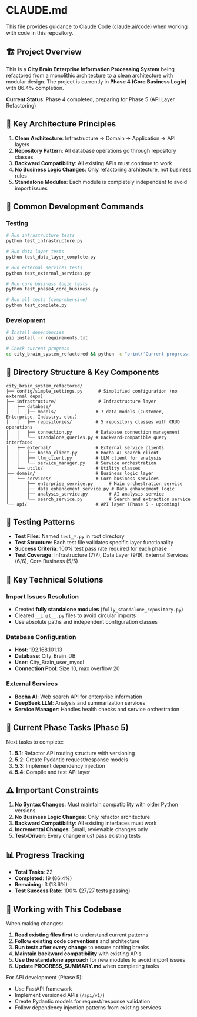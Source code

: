 # CLAUDE.md

This file provides guidance to Claude Code (claude.ai/code) when working with code in this repository.

## 🏗️ Project Overview

This is a **City Brain Enterprise Information Processing System** being refactored from a monolithic architecture to a clean architecture with modular design. The project is currently in **Phase 4 (Core Business Logic)** with 86.4% completion.

**Current Status**: Phase 4 completed, preparing for Phase 5 (API Layer Refactoring)

## 🎯 Key Architecture Principles

1. **Clean Architecture**: Infrastructure → Domain → Application → API layers
2. **Repository Pattern**: All database operations go through repository classes
3. **Backward Compatibility**: All existing APIs must continue to work
4. **No Business Logic Changes**: Only refactoring architecture, not business rules
5. **Standalone Modules**: Each module is completely independent to avoid import issues

## 🔧 Common Development Commands

### Testing
```bash
# Run infrastructure tests
python test_infrastructure.py

# Run data layer tests
python test_data_layer_complete.py

# Run external services tests
python test_external_services.py

# Run core business logic tests
python test_phase4_core_business.py

# Run all tests (comprehensive)
python test_complete.py
```

### Development
```bash
# Install dependencies
pip install -r requirements.txt

# Check current progress
cd city_brain_system_refactored && python -c "print('Current progress: Phase 4 completed, preparing Phase 5')"
```

## 📁 Directory Structure & Key Components

```
city_brain_system_refactored/
├── config/simple_settings.py      # Simplified configuration (no external deps)
├── infrastructure/                # Infrastructure layer
│   ├── database/
│   │   ├── models/               # 7 data models (Customer, Enterprise, Industry, etc.)
│   │   ├── repositories/         # 5 repository classes with CRUD operations
│   │   ├── connection.py         # Database connection management
│   │   └── standalone_queries.py # Backward-compatible query interfaces
│   ├── external/                 # External service clients
│   │   ├── bocha_client.py       # Bocha AI search client
│   │   ├── llm_client.py         # LLM client for analysis
│   │   └── service_manager.py    # Service orchestration
│   └── utils/                    # Utility classes
├── domain/                       # Business logic layer
│   └── services/                 # Core business services
│       ├── enterprise_service.py      # Main orchestration service
│       ├── data_enhancement_service.py # Data enhancement logic
│       ├── analysis_service.py        # AI analysis service
│       └── search_service.py          # Search and extraction service
└── api/                          # API layer (Phase 5 - upcoming)
```

## 🧪 Testing Patterns

- **Test Files**: Named `test_*.py` in root directory
- **Test Structure**: Each test file validates specific layer functionality
- **Success Criteria**: 100% test pass rate required for each phase
- **Test Coverage**: Infrastructure (7/7), Data Layer (9/9), External Services (6/6), Core Business (5/5)

## 🔑 Key Technical Solutions

### Import Issues Resolution
- Created **fully standalone modules** (`fully_standalone_repository.py`)
- Cleared `__init__.py` files to avoid circular imports
- Use absolute paths and independent configuration classes

### Database Configuration
- **Host**: 192.168.101.13
- **Database**: City_Brain_DB
- **User**: City_Brain_user_mysql
- **Connection Pool**: Size 10, max overflow 20

### External Services
- **Bocha AI**: Web search API for enterprise information
- **DeepSeek LLM**: Analysis and summarization services
- **Service Manager**: Handles health checks and service orchestration

## 🚦 Current Phase Tasks (Phase 5)

Next tasks to complete:
1. **5.1**: Refactor API routing structure with versioning
2. **5.2**: Create Pydantic request/response models
3. **5.3**: Implement dependency injection
4. **5.4**: Compile and test API layer

## ⚠️ Important Constraints

1. **No Syntax Changes**: Must maintain compatibility with older Python versions
2. **No Business Logic Changes**: Only refactor architecture
3. **Backward Compatibility**: All existing interfaces must work
4. **Incremental Changes**: Small, reviewable changes only
5. **Test-Driven**: Every change must pass existing tests

## 📊 Progress Tracking

- **Total Tasks**: 22
- **Completed**: 19 (86.4%)
- **Remaining**: 3 (13.6%)
- **Test Success Rate**: 100% (27/27 tests passing)

## 🚀 Working with This Codebase

When making changes:
1. **Read existing files first** to understand current patterns
2. **Follow existing code conventions** and architecture
3. **Run tests after every change** to ensure nothing breaks
4. **Maintain backward compatibility** with existing APIs
5. **Use the standalone approach** for new modules to avoid import issues
6. **Update PROGRESS_SUMMARY.md** when completing tasks

For API development (Phase 5):
- Use FastAPI framework
- Implement versioned APIs (`/api/v1/`)
- Create Pydantic models for request/response validation
- Follow dependency injection patterns from existing services